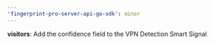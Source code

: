 ```yaml
---
'fingerprint-pro-server-api-go-sdk': minor
---
```


**visitors**: Add the confidence field to the VPN Detection Smart Signal